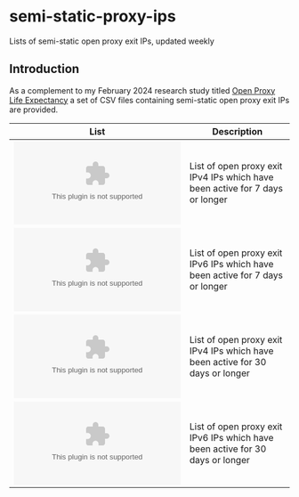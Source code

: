 # semi-static-proxy-ips
Lists of semi-static open proxy exit IPs, updated weekly

## Introduction

As a complement to my February 2024 research study titled <a href="https://mannfred.com/open-proxy-life-expectancy/">Open Proxy Life Expectancy</a> a set of CSV files containing semi-static open proxy exit IPs are provided.

| List | Description |
| --- | --- |
| ![proxy_exits_7d_ipv4.csv](https://github.com/mannfredcom/semi-static-proxy-ips/blob/main/proxy_exits_7d_ipv4.csv) | List of open proxy exit IPv4 IPs which have been active for 7 days or longer |
| ![proxy_exits_7d_ipv6.csv](https://github.com/mannfredcom/semi-static-proxy-ips/blob/main/proxy_exits_7d_ipv6.csv) | List of open proxy exit IPv6 IPs which have been active for 7 days or longer |
| ![proxy_exits_30d_ipv4.csv](https://github.com/mannfredcom/semi-static-proxy-ips/blob/main/proxy_exits_30d_ipv4.csv) | List of open proxy exit IPv4 IPs which have been active for 30 days or longer |
| ![proxy_exits_30d_ipv6.csv](https://github.com/mannfredcom/semi-static-proxy-ips/blob/main/proxy_exits_30d_ipv6.csv) | List of open proxy exit IPv6 IPs which have been active for 30 days or longer |
